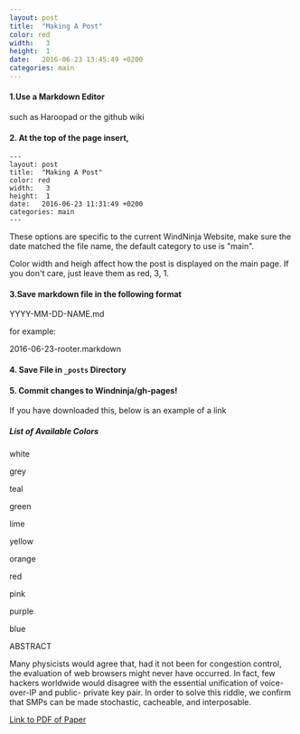 ```yaml
---
layout: post
title:  "Making A Post"
color: red
width:   3
height:  1
date:   2016-06-23 13:45:49 +0200
categories: main
---
```


#### 1.Use a Markdown Editor
such as Haroopad or the github wiki


#### 2. At the top of the page insert,
```
---
layout: post
title:  "Making A Post"
color: red
width:   3
height:  1
date:   2016-06-23 11:31:49 +0200
categories: main
---
```
These options are specific to the current WindNinja Website,
make sure the date matched the file name,
the default category to use is "main".

Color width and heigh affect how the post is displayed on the main page. If you don't care, just leave them as red, 3, 1.


#### 3.Save markdown file in the following format
YYYY-MM-DD-NAME.md

for example:

2016-06-23-rooter.markdown

#### 4. Save File in `_posts` Directory

#### 5. Commit changes to Windninja/gh-pages!


If you have downloaded this, below is an example of a link




##### List of Available Colors

white

grey

teal

green

lime

yellow

orange

red

pink

purple

blue



ABSTRACT

Many physicists would agree that, had it not been for
congestion control, the evaluation of web browsers might never
have occurred. In fact, few hackers worldwide would disagree
with the essential unification of voice-over-IP and public-
private key pair. In order to solve this riddle, we confirm that
SMPs can be made stochastic, cacheable, and interposable.

[Link to PDF of Paper](https://firelab.github.io/pdf/rooter.pdf)
